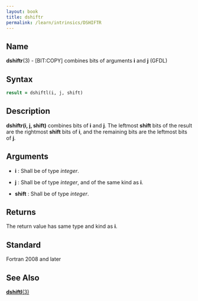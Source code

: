 ```yaml
---
layout: book
title: dshiftr
permalink: /learn/intrinsics/DSHIFTR
---
```

## __Name__

__dshiftr__(3) - \[BIT:COPY\] combines bits of arguments __i__ and __j__
(GFDL)

## __Syntax__
```fortran
result = dshiftl(i, j, shift)
```
## __Description__

__dshiftr(i, j, shift)__ combines bits of __i__ and __j__. The leftmost __shift__
bits of the result are the rightmost __shift__ bits of __i__, and the remaining
bits are the leftmost bits of __j__.

## __Arguments__

  - __i__
    : Shall be of type _integer_.

  - __j__
    : Shall be of type _integer_, and of the same kind as __i__.

  - __shift__
    : Shall be of type _integer_.

## __Returns__

The return value has same type and kind as __i__.

## __Standard__

Fortran 2008 and later

## __See Also__

[__dshiftl__(3)](DSHIFTL)
